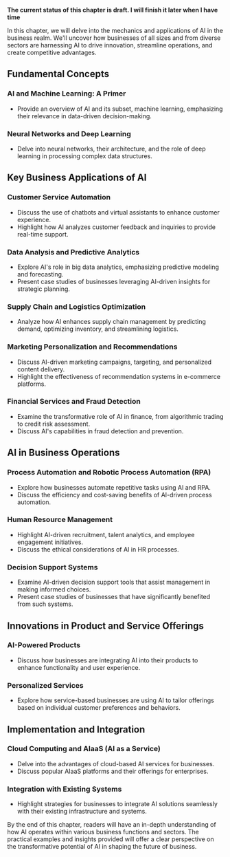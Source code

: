 **The current status of this chapter is draft. I will finish it later when I have time**

In this chapter, we will delve into the mechanics and applications of AI in the business realm. We'll uncover how businesses of all sizes and from diverse sectors are harnessing AI to drive innovation, streamline operations, and create competitive advantages.

Fundamental Concepts
--------------------

### AI and Machine Learning: A Primer

* Provide an overview of AI and its subset, machine learning, emphasizing their relevance in data-driven decision-making.

### Neural Networks and Deep Learning

* Delve into neural networks, their architecture, and the role of deep learning in processing complex data structures.

Key Business Applications of AI
-------------------------------

### Customer Service Automation

* Discuss the use of chatbots and virtual assistants to enhance customer experience.
* Highlight how AI analyzes customer feedback and inquiries to provide real-time support.

### Data Analysis and Predictive Analytics

* Explore AI's role in big data analytics, emphasizing predictive modeling and forecasting.
* Present case studies of businesses leveraging AI-driven insights for strategic planning.

### Supply Chain and Logistics Optimization

* Analyze how AI enhances supply chain management by predicting demand, optimizing inventory, and streamlining logistics.

### Marketing Personalization and Recommendations

* Discuss AI-driven marketing campaigns, targeting, and personalized content delivery.
* Highlight the effectiveness of recommendation systems in e-commerce platforms.

### Financial Services and Fraud Detection

* Examine the transformative role of AI in finance, from algorithmic trading to credit risk assessment.
* Discuss AI's capabilities in fraud detection and prevention.

AI in Business Operations
-------------------------

### Process Automation and Robotic Process Automation (RPA)

* Explore how businesses automate repetitive tasks using AI and RPA.
* Discuss the efficiency and cost-saving benefits of AI-driven process automation.

### Human Resource Management

* Highlight AI-driven recruitment, talent analytics, and employee engagement initiatives.
* Discuss the ethical considerations of AI in HR processes.

### Decision Support Systems

* Examine AI-driven decision support tools that assist management in making informed choices.
* Present case studies of businesses that have significantly benefited from such systems.

Innovations in Product and Service Offerings
--------------------------------------------

### AI-Powered Products

* Discuss how businesses are integrating AI into their products to enhance functionality and user experience.

### Personalized Services

* Explore how service-based businesses are using AI to tailor offerings based on individual customer preferences and behaviors.

Implementation and Integration
------------------------------

### Cloud Computing and AIaaS (AI as a Service)

* Delve into the advantages of cloud-based AI services for businesses.
* Discuss popular AIaaS platforms and their offerings for enterprises.

### Integration with Existing Systems

* Highlight strategies for businesses to integrate AI solutions seamlessly with their existing infrastructure and systems.

By the end of this chapter, readers will have an in-depth understanding of how AI operates within various business functions and sectors. The practical examples and insights provided will offer a clear perspective on the transformative potential of AI in shaping the future of business.
